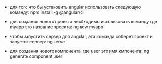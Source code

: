 - для того что бы установить angular использовать следующую команду: 
npm install -g @angular/cli

- для создания нового проекта необходимо использовать команду где myapp это название проекта:
ng new myapp

- чтобы запустить сервер для angular, эта команда соберет проект и запустит сервер:
ng serve

- для создания нового компонента, где user это имя кмпонента:
ng generate component user